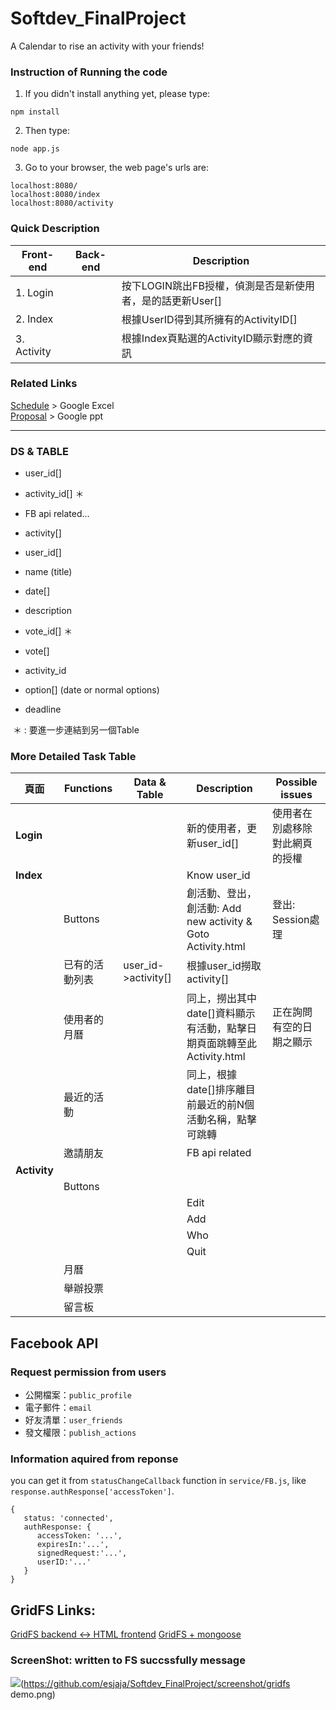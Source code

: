 # Softdev_FinalProject
A Calendar to rise an activity with your friends!

### Instruction of Running the code
1. If you didn't install anything yet, please type:
```console
npm install
```
2. Then type:
```console
node app.js
```
3. Go to your browser, the web page's urls are:
```console
localhost:8080/
localhost:8080/index
localhost:8080/activity
```

### Quick Description
|Front-end|Back-end|  Description|
|---|---|---|
|1. Login |      | 按下LOGIN跳出FB授權，偵測是否是新使用者，是的話更新User[]|  
|2. Index |   | 根據UserID得到其所擁有的ActivityID[]|
|3. Activity|  |根據Index頁點選的ActivityID顯示對應的資訊|
   
### Related Links
[Schedule](https://docs.google.com/spreadsheets/d/1GxFBWrU8EeRcVnmUgGawMmm-SkN5xOC_EGeLNZuciG4/edit#gid=0) > Google Excel  
[Proposal](https://docs.google.com/presentation/d/1vIZllEucLzMFveREy1tzNzQ3Ns_4z9EY_lqPMFy2E8I/edit#slide=id.g1957550c04_0_0)  > Google ppt


---  

### DS & TABLE
  - user_id[]
   - activity_id[]   ＊
   - FB api related...
  
  - activity[]
   - user_id[]
   - name (title)
   - date[]
   - description
   - vote_id[]    ＊
  
  - vote[]
   - activity_id
   - option[]  (date or normal options)
   - deadline
  
  ＊ : 要進一步連結到另一個Table

### More Detailed Task Table

|頁面|Functions|Data & Table|Description|Possible issues|
|---|---|---|---|---|
|**Login**|||新的使用者，更新user_id[]|使用者在別處移除對此網頁的授權|
|**Index**|||Know user_id||
||Buttons||創活動、登出，創活動: Add new activity & Goto Activity.html|登出: Session處理|  
||已有的活動列表|user_id->activity[]|根據user_id撈取activity[]||  
||使用者的月曆||同上，撈出其中date[]資料顯示有活動，點擊日期頁面跳轉至此Activity.html|正在詢問有空的日期之顯示|
||最近的活動||同上，根據date[]排序離目前最近的前N個活動名稱，點擊可跳轉||
||邀請朋友||FB api related||
|**Activity**|||||
||Buttons||||
||||Edit||
||||Add||
||||Who||
||||Quit||
||月曆||||
||舉辦投票||||
||留言板||||

## Facebook API

### Request permission from users

* 公開檔案：`public_profile`
* 電子郵件：`email`
* 好友清單：`user_friends`
* 發文權限：`publish_actions`

### Information aquired from reponse

you can get it from `statusChangeCallback` function in `service/FB.js`, like `response.authResponse['accessToken']`.

```
{
   status: 'connected',
   authResponse: {
      accessToken: '...',
      expiresIn:'...',
      signedRequest:'...',
      userID:'...'
   }
}
```
## GridFS Links:   
[GridFS backend <-> HTML frontend](https://medium.com/@patrickshaughnessy/front-to-back-file-uploads-using-gridfs-9ddc3fc43b5d#.qz334q5ih)
[GridFS + mongoose](http://excellencenodejsblog.com/gridfs-using-mongoose-nodejs/)
### ScreenShot: written to FS succssfully message
![](img_url)(https://github.com/esjaja/Softdev_FinalProject/screenshot/gridfs demo.png)
  





